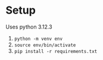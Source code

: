 # Setup

Uses python 3.12.3
1. `python -m venv env`
1. `source env/bin/activate`
1. `pip install -r requirements.txt`